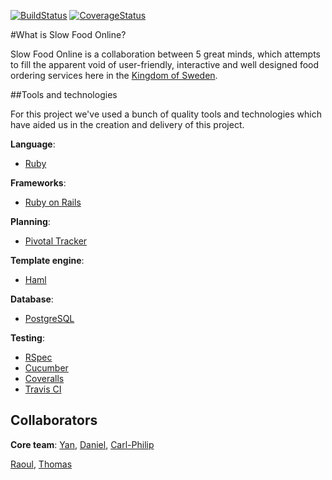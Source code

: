 [![BuildStatus](https://travis-ci.org/CraftAcademy/slow_food_online.svg?branch=development)](https://travis-ci.org/CraftAcademy/slow_food_online)
[![CoverageStatus](https://coveralls.io/repos/github/CraftAcademy/slow_food_online/badge.svg?branch=development)](https://coveralls.io/github/CraftAcademy/slow_food_online?branch=development)

#What is Slow Food Online?

Slow Food Online is a collaboration between 5 great minds, which attempts to fill the apparent void of user-friendly,
interactive and well designed food ordering services here in the [Kingdom of Sweden](https://en.wikipedia.org/wiki/Sweden).

##Tools and technologies

For this project we've used a bunch of quality tools and technologies which have aided us in the creation
and delivery of this project.

**Language**:
* [Ruby](https://www.ruby-lang.org/)

**Frameworks**:
* [Ruby on Rails](http://rubyonrails.org/)

**Planning**:
* [Pivotal Tracker](https://www.pivotaltracker.com/n/projects/1609537)

**Template engine**:
* [Haml](http://haml.info/)

**Database**:
* [PostgreSQL](https://www.postgresql.org/)

**Testing**:
* [RSpec](http://rspec.info/)
* [Cucumber](https://cucumber.io/)
* [Coveralls](https://coveralls.io/)
* [Travis CI](https://travis-ci.org/)

## Collaborators
**Core team**: 
[Yan](https://github.com/flamesoft), [Daniel](https://github.com/DanielitoAlbinsson), [Carl-Philip](https://github.com/callea2)


[Raoul](https://github.com/diraulo), [Thomas](https://github.com/tochman)
